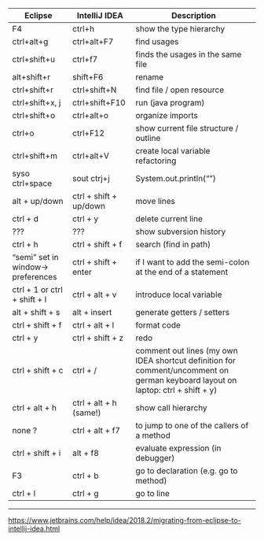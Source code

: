 Eclipse   |   IntelliJ IDEA   |   Description
-|-|-
F4   |   ctrl+h   |   show the type hierarchy
ctrl+alt+g   |   ctrl+alt+F7   |   find usages
ctrl+shift+u   |   ctrl+f7   |   finds the usages in the same file
alt+shift+r   |   shift+F6   |   rename
ctrl+shift+r   |   ctrl+shift+N   |   find file / open resource
ctrl+shift+x, j   |   ctrl+shift+F10   |   run (java program)
ctrl+shift+o   |   ctrl+alt+o   |   organize imports
ctrl+o   |   ctrl+F12   |   show current file structure / outline
ctrl+shift+m   |   ctrl+alt+V   |   create local variable refactoring
syso ctrl+space   |   sout ctrj+j   |   System.out.println(“”)
alt + up/down   |   ctrl + shift + up/down   |   move lines
ctrl + d   |   ctrl + y   |   delete current line
???        |   ???        |   show subversion history
ctrl + h   |   ctrl + shift + f   |   search (find in path)
“semi” set in window-> preferences   |   ctrl + shift + enter   |   if I want to add the semi-colon at the end of a statement
ctrl + 1 or ctrl + shift + l   |   ctrl + alt + v   |   introduce local variable
alt + shift + s   |   alt + insert   |   generate getters / setters
ctrl + shift + f   |   ctrl + alt + l   |   format code
ctrl + y   |   ctrl + shift + z   |   redo
ctrl + shift + c   |   ctrl + /   |   comment out lines (my own IDEA shortcut definition for comment/uncomment on german keyboard layout on laptop: ctrl + shift + y)
ctrl + alt + h   |   ctrl + alt + h (same!)   |   show call hierarchy
none ?   |   ctrl + alt + f7   |   to jump to one of the callers of a method
ctrl + shift + i   |   alt + f8   |   evaluate expression (in debugger)
F3   |   ctrl + b   |   go to declaration (e.g. go to method)
ctrl + l   |   ctrl + g   |   go to line

---

https://www.jetbrains.com/help/idea/2018.2/migrating-from-eclipse-to-intellij-idea.html
